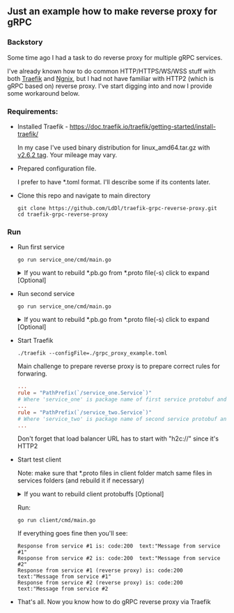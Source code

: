 ## Just an example how to make reverse proxy for gRPC

### Backstory
  Some time ago I had a task to do reverse proxy for multiple gRPC services.

  I've already known how to do common HTTP/HTTPS/WS/WSS stuff with both [Traefik](https://traefik.io/) and [Ngnix](https://nginx.org), but I had not have familiar with HTTP2 (which is gRPC based on) reverse proxy.
  I've start digging into and now I provide some workaround below.


### Requirements:

* Installed Traefik - https://doc.traefik.io/traefik/getting-started/install-traefik/
  
  In my case I've used binary distribution for linux_amd64.tar.gz with [v2.6.2 tag](https://github.com/traefik/traefik/releases/tag/v2.6.2). Your mileage may vary.

* Prepared configuration file.

  I prefer to have *.toml format. I'll describe some if its contents later.

* Clone this repo and navigate to main directory
  ```shell
  git clone https://github.com/LdDl/traefik-grpc-reverse-proxy.git
  cd traefik-grpc-reverse-proxy
  ```

### Run

* Run first service
   
  ```shell
  go run service_one/cmd/main.go
  ```

  <details>
  <summary>If you want to rebuild *.pb.go from *.proto file(-s) click to expand [Optional]</summary>

  * Be sure that you have protoc with Go compatibility
    
  * Run protoc
    ```shell
    protoc -I service_one/rpc/proto service_one/rpc/proto/*.proto --go_out=plugins=grpc:service_one/rpc/proto/
    ```

  </details>


* Run second service
   
  ```shell
  go run service_one/cmd/main.go
  ```

  <details>
  <summary>If you want to rebuild *.pb.go from *.proto file(-s) click to expand [Optional]</summary>

  * Be sure that you have protoc with Go compatibility
    
  * Run protoc
    ```shell
    protoc -I service_two/rpc/proto service_two/rpc/proto/*.proto --go_out=plugins=grpc:service_two/rpc/proto/
    ```

  </details>

* Start Traefik
  
  ```shell
  ./traefik --configFile=./grpc_proxy_example.toml
  ```

  Main challenge to prepare reverse proxy is to prepare correct rules for forwaring.
  ```toml
  ...
  rule = "PathPrefix(`/service_one.Service`)"
  # Where 'service_one' is package name of first service protobuf and 'Service' is service name
  ...
  rule = "PathPrefix(`/service_two.Service`)"
  # Where 'service_two' is package name of second service protobuf and 'Service' is service name
  ...
  ```
  Don't forget that load balancer URL has to start with "h2c://" since it's HTTP2

* Start test client
  
  Note: make sure that *.proto files in client folder match same files in services folders (and rebuild it if necessary)
  <details>
  <summary>If you want to rebuild client protobuffs [Optional]</summary>

  ```shell
  protoc -I client/proto_one client/proto_one/*.proto --go_out=plugins=grpc:client/proto_one/
  protoc -I client/proto_two client/proto_two/*.proto --go_out=plugins=grpc:client/proto_two/
  ```

  </details>

  Run:
  ```shell
  go run client/cmd/main.go
  ```
  If everything goes fine then you'll see:
  ```shell
  Response from service #1 is: code:200  text:"Message from service #1"
  Response from service #2 is: code:200  text:"Message from service #2"
  Response from service #1 (reverse proxy) is: code:200  text:"Message from service #1"
  Response from service #2 (reverse proxy) is: code:200  text:"Message from service #2
  ```

* That's all. Now you know how to do gRPC reverse proxy via Traefik

